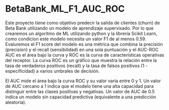 # BetaBank_ML_F1_AUC_ROC

Este proyecto tiene como objetivo predecir la salida de clientes (churn) de Beta Bank utilizando un modelo de aprendizaje supervisado. Por lo que crearemos un algoritmo de ML utilizando python y la librería Scikit Learn, como condicion este modelo necesita un valor F1 de al menos 0.59.
Evaluremos el F1 score del modelo es una métrica que combina la precisión (precision) y el recall (sensibilidad) en una sola puntuación y el AUC-ROC AUC es el área bajo la curva y ROC es la curva de características operativas del receptor.
La curva ROC es un gráfico que muestra la relación entre la tasa de verdaderos positivos (recall) y la tasa de falsos positivos (1 - especificidad) a varios umbrales de decisión.

El AUC mide el área bajo la curva ROC y su valor varía entre 0 y 1.
Un valor de AUC cercano a 1 indica que el modelo tiene una alta capacidad para distinguir entre las clases positivas y negativas.
Un valor de AUC de 0.5 indica un modelo sin capacidad predictiva (equivalente a una predicción aleatoria).

